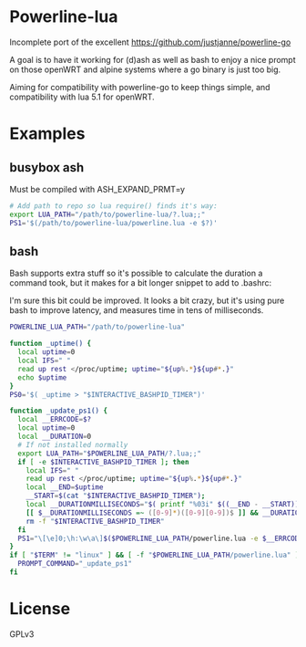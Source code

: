 # Powerline-lua

Incomplete port of the excellent https://github.com/justjanne/powerline-go


A goal is to have it working for (d)ash as well as bash to enjoy a nice prompt on those openWRT and alpine systems where a go binary is just too big.

Aiming for compatibility with powerline-go to keep things simple, and compatibility with lua 5.1 for openWRT.


# Examples

## busybox ash

Must be compiled with ASH_EXPAND_PRMT=y

```sh
# Add path to repo so lua require() finds it's way:
export LUA_PATH="/path/to/powerline-lua/?.lua;;"
PS1='$(/path/to/powerline-lua/powerline.lua -e $?)'
```

## bash

Bash supports extra stuff so it's possible to calculate the duration a command took, but it makes for a bit longer snippet to add to .bashrc:

I'm sure this bit could be improved.
It looks a bit crazy, but it's using pure bash to improve latency, and measures time in tens of milliseconds.
```bash
POWERLINE_LUA_PATH="/path/to/powerline-lua"

function _uptime() {
  local uptime=0
  local IFS=" "
  read up rest </proc/uptime; uptime="${up%.*}${up#*.}"
  echo $uptime
}
PS0='$( _uptime > "$INTERACTIVE_BASHPID_TIMER")'

function _update_ps1() {
  local __ERRCODE=$?
  local uptime=0
  local __DURATION=0
  # If not installed normally
  export LUA_PATH="$POWERLINE_LUA_PATH/?.lua;;"
  if [ -e $INTERACTIVE_BASHPID_TIMER ]; then
    local IFS=" "
    read up rest </proc/uptime; uptime="${up%.*}${up#*.}"
    local __END=$uptime
    __START=$(cat "$INTERACTIVE_BASHPID_TIMER");
    local __DURATIONMILLISECONDS="$( printf "%03i" $((__END - __START)))"
    [[ $__DURATIONMILLISECONDS =~ ([0-9]*)([0-9][0-9])$ ]] && __DURATION=${BASH_REMATCH[1]}.${BASH_REMATCH[2]}
    rm -f "$INTERACTIVE_BASHPID_TIMER"
  fi
  PS1="\[\e]0;\h:\w\a\]$($POWERLINE_LUA_PATH/powerline.lua -e $__ERRCODE -d $__DURATION -m duration,ssh,hostname,path,git,exitcode )"
}
if [ "$TERM" != "linux" ] && [ -f "$POWERLINE_LUA_PATH/powerline.lua" ]; then
  PROMPT_COMMAND="_update_ps1"
fi
```


# License

GPLv3
